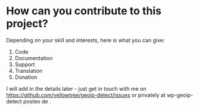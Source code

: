 # How can you contribute to this project?

Depending on your skill and interests, here is what you can give:

1. Code
2. Documentation
3. Support
4. Translation
5. Donation

I will add in the details later - just get in touch with me on https://github.com/yellowtree/geoip-detect/issues or privately at wp-geoip-detect posteo de .
